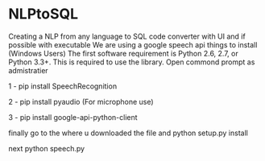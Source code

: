 # NLPtoSQL
Creating a NLP from any language to SQL code converter with UI and if possible with executable
We are using a google speech api 
things to install 
(Windows Users) 
The first software requirement is Python 2.6, 2.7, or Python 3.3+. This is required to use the library.
Open commond prompt as admistratier 

1 - pip install SpeechRecognition

2 - pip install pyaudio (For microphone use)

3 - pip install google-api-python-client


finally go to the where u downloaded the file 
and 
python setup.py install

next 
python speech.py
